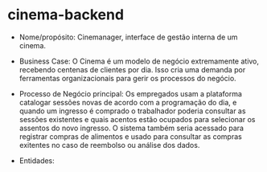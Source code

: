 # cinema-backend

* Nome/propósito: Cinemanager, interface de gestão interna de um cinema.

* Business Case: O Cinema é um modelo de negócio extremamente ativo, recebendo centenas de clientes por dia. Isso cria uma demanda por ferramentas organizacionais para gerir os processos do negócio.

* Processo de Negócio principal: Os empregados usam a plataforma catalogar sessões novas de acordo com a programação do dia, e quando um ingresso é comprado o trabalhador poderia consultar as sessões existentes e quais acentos estão ocupados para selecionar os assentos do novo ingresso. O sistema também seria acessado para registrar compras de alimentos e usado para consultar as compras exitentes no caso de reembolso ou análise dos dados.

* Entidades:  
